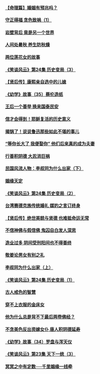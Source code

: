 #### [【命理篇】婚姻有预兆吗？](../pages/prog647/a102650779.md?t=08250600) 
#### [守正得福 贪色致祸（1）](../pages/prog647/a102649899.md?t=08250600) 
#### [岩壁背后 竟是另一个世界](../pages/prog647/a102649840.md?t=08250600) 
#### [人间处暑秋 养生防秋燥](../pages/prog647/a102649790.md?t=08250600) 
#### [两位莲花女的故事](../pages/prog647/a102649127.md?t=08250600) 
#### [《笑谈风云》第24集 历史变局（3）](../pages/prog647/a102649134.md?t=08250600) 
#### [【贤后传】康熙亲自选中的儿媳](../pages/prog647/a102648586.md?t=08250600) 
#### [《幼学》故事（35）蔡伦造纸](../pages/prog647/a102648569.md?t=08250600) 
#### [王后一个善举 换来国泰民安](../pages/prog647/a102648357.md?t=08250600) 
#### [信才会得到！耶稣复活的历史意义](../pages/prog647/a102648280.md?t=08250600) 
#### [揭锅了！说说鲁迅那些如此不堪的事儿](../pages/prog647/a102647672.md?t=08250600) 
#### [“等你长大了 我便娶你” 他们后来真的成为夫妻](../pages/prog647/a102647657.md?t=08250600) 
#### [行善积阴德 大忍消巨祸](../pages/prog647/a102647644.md?t=08250600) 
#### [民国风流人物：李叔同为什么出家（下）](../pages/prog647/a102647636.md?t=08250600) 
#### [姻缘天定](../pages/prog647/a102646895.md?t=08250600) 
#### [《笑谈风云》第24集 历史变局（2）](../pages/prog647/a102646879.md?t=08250600) 
#### [台湾赛德克族传统婚礼 媒妁之言订终身](../pages/prog647/a102646649.md?t=08250600) 
#### [【贤后传】绝世美貌与贤德 也难抵命运无常](../pages/prog647/a102646047.md?t=08250600) 
#### [不信神佛与假信佛 鬼囚自白发人深思](../pages/prog647/a102646033.md?t=08250600) 
#### [造业过多 阴间受刑阳间也不得善终](../pages/prog647/a102646010.md?t=08250600) 
#### [敬姜论男女有别之礼](../pages/prog647/a102645258.md?t=08250600) 
#### [李叔同为什么出家（上）](../pages/prog647/a102645242.md?t=08250600) 
#### [《笑谈风云》第24集 历史变局（1）](../pages/prog647/a102645211.md?t=08250600) 
#### [古人戒色的智慧](../pages/prog647/a102644639.md?t=08250600) 
#### [穿不上衣服的金床女](../pages/prog647/a102644620.md?t=08250600) 
#### [他为什么总是背不下最后两卷佛经？](../pages/prog647/a102644587.md?t=08250600) 
#### [不贪美色反出资嫁女仆 唐人积阴德延寿](../pages/prog647/a102643957.md?t=08250600) 
#### [《幼学》故事（34）罗盘与浑天仪](../pages/prog647/a102643951.md?t=08250600) 
#### [《笑谈风云》第23集 天下一统（3）](../pages/prog647/a102643937.md?t=08250600) 
#### [冥冥之中有定数──千里姻缘一线牵](../pages/prog647/a102643074.md?t=08250600) 
